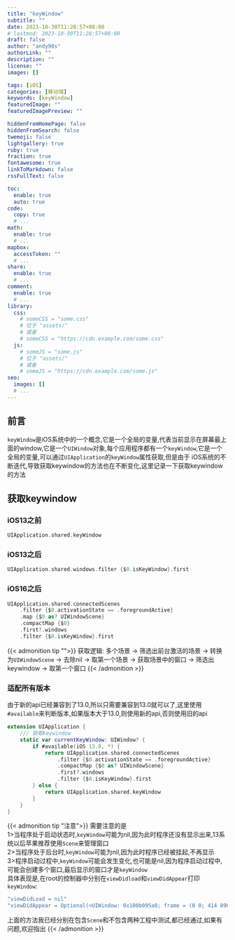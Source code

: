 ```yaml
---
title: "keyWindow"
subtitle: ""
date: 2023-10-30T11:28:57+08:00
# lastmod: 2023-10-30T11:28:57+08:00
draft: false
author: "andy90s"
authorLink: ""
description: ""
license: ""
images: []

tags: [iOS]
categories: [移动端]
keywords: [keyWindow]
featuredImage: ""
featuredImagePreview: ""

hiddenFromHomePage: false
hiddenFromSearch: false
twemoji: false
lightgallery: true
ruby: true
fraction: true
fontawesome: true
linkToMarkdown: false
rssFullText: false

toc:
  enable: true
  auto: true
code:
  copy: true
  # ...
math:
  enable: true
  # ...
mapbox:
  accessToken: ""
  # ...
share:
  enable: true
  # ...
comment:
  enable: true
  # ...
library:
  css:
    # someCSS = "some.css"
    # 位于 "assets/"
    # 或者
    # someCSS = "https://cdn.example.com/some.css"
  js:
    # someJS = "some.js"
    # 位于 "assets/"
    # 或者
    # someJS = "https://cdn.example.com/some.js"
seo:
  images: []
  # ...
---
```

<!--more-->
## 前言
`keyWindow`是iOS系统中的一个概念,它是一个全局的变量,代表当前显示在屏幕最上面的window,它是一个`UIWindow`对象,每个应用程序都有一个`keyWindow`,它是一个全局的变量,可以通过`UIApplication`的`keyWindow`属性获取,但是由于
iOS系统的不断迭代,导致获取keywindow的方法也在不断变化,这里记录一下获取keywindow的方法

## 获取keywindow
### iOS13之前
```swift
UIApplication.shared.keyWindow
```
### iOS13之后
```swift
UIApplication.shared.windows.filter {$0.isKeyWindow}.first
```
### iOS16之后
```swift
UIApplication.shared.connectedScenes
    .filter {$0.activationState == .foregroundActive}
    .map {$0 as? UIWindowScene}
    .compactMap {$0}
    .first?.windows
    .filter {$0.isKeyWindow}.first
```
{{< admonition tip "">}}
获取逻辑: 多个场景 -> 筛选出前台激活的场景 -> 转换为`UIWindowScene` -> 去除nil -> 取第一个场景 -> 获取场景中的窗口 -> 筛选出keywindow -> 取第一个窗口
{{< /admonition >}}
### 适配所有版本
由于新的api已经兼容到了13.0,所以只需要兼容到13.0就可以了,这里使用`#available`来判断版本,如果版本大于13.0,则使用新的api,否则使用旧的api
```swift
extension UIApplication {
    /// 获取keywindow
    static var currentKeyWindow: UIWindow? {
        if #available(iOS 13.0, *) {
            return UIApplication.shared.connectedScenes
                .filter {$0.activationState == .foregroundActive}
                .compactMap {$0 as? UIWindowScene}
                .first?.windows
                .filter {$0.isKeyWindow}.first
        } else {
            return UIApplication.shared.keyWindow
        }
    }
}
```
{{< admonition tip "注意">}}
需要注意的是<br>
1>当程序处于启动状态时,`keyWindow`可能为nil,因为此时程序还没有显示出来,13系统以后苹果推荐使用`Scene`来管理窗口<br>
2>当程序处于后台时,`keyWindow`可能为nil,因为此时程序已经被挂起,不再显示<br>
3>程序启动过程中,`keyWindow`可能会发生变化,也可能是nil,因为程序启动过程中,可能会创建多个窗口,最后显示的窗口才是`keyWindow`<br>
具体表现是,在root的控制器中分别在`viewDidload`和`viewDidAppear`打印`keyWindow`:<br>
```swift
"viewDidLoad = nil"
"viewDidAppear = Optional(<UIWindow: 0x100b095a0; frame = (0 0; 414 896);gestureRecognizers = <NSArray: 0x281662b50>; layer = <UIWindowLayer: 0x281662ac0>>)"
```
上面的方法我已经分别在包含`Scene`和不包含两种工程中测试,都已经通过,如果有问题,欢迎指出
{{< /admonition >}}

